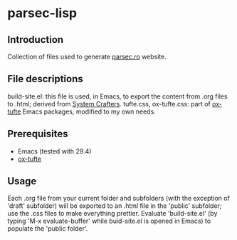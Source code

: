 # parsec-lisp

## Introduction
Collection of files used to generate [parsec.ro](https://parsec.ro) website.

## File descriptions
build-site.el: this file is used, in Emacs, to export the content from .org files to .html; derived from [System Crafters](https://systemcrafters.net/publishing-websites-with-org-mode/building-the-site/).
tufte.css, ox-tufte.css: part of [ox-tufte](https://github.com/ox-tufte/ox-tufte) Emacs packages, modified to my own needs.

## Prerequisites
- Emacs (tested with 29.4)
- [ox-tufte](https://github.com/ox-tufte/ox-tufte)

## Usage
Each .org file from your current folder and subfolders (with the exception of 'draft' subfolder) will be exported to an .html file in the 'public' subfolder; use the .css files to make everything prettier. Evaluate 'build-site.el' (by typing 'M-x evaluate-buffer' while buid-site.el is opened in Emacs) to populate the 'public folder'.
